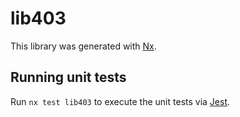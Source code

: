 # lib403

This library was generated with [Nx](https://nx.dev).

## Running unit tests

Run `nx test lib403` to execute the unit tests via [Jest](https://jestjs.io).
